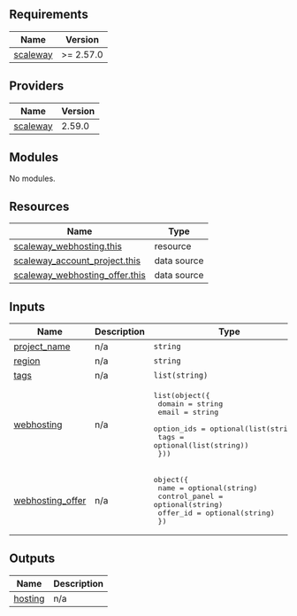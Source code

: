 ## Requirements

| Name | Version |
|------|---------|
| <a name="requirement_scaleway"></a> [scaleway](#requirement\_scaleway) | >= 2.57.0 |

## Providers

| Name | Version |
|------|---------|
| <a name="provider_scaleway"></a> [scaleway](#provider\_scaleway) | 2.59.0 |

## Modules

No modules.

## Resources

| Name | Type |
|------|------|
| [scaleway_webhosting.this](https://registry.terraform.io/providers/scaleway/scaleway/latest/docs/resources/webhosting) | resource |
| [scaleway_account_project.this](https://registry.terraform.io/providers/scaleway/scaleway/latest/docs/data-sources/account_project) | data source |
| [scaleway_webhosting_offer.this](https://registry.terraform.io/providers/scaleway/scaleway/latest/docs/data-sources/webhosting_offer) | data source |

## Inputs

| Name | Description | Type | Default | Required |
|------|-------------|------|---------|:--------:|
| <a name="input_project_name"></a> [project\_name](#input\_project\_name) | n/a | `string` | n/a | yes |
| <a name="input_region"></a> [region](#input\_region) | n/a | `string` | `null` | no |
| <a name="input_tags"></a> [tags](#input\_tags) | n/a | `list(string)` | `[]` | no |
| <a name="input_webhosting"></a> [webhosting](#input\_webhosting) | n/a | <pre>list(object({<br/>    domain     = string<br/>    email      = string<br/>    option_ids = optional(list(string))<br/>    tags       = optional(list(string))<br/>  }))</pre> | `[]` | no |
| <a name="input_webhosting_offer"></a> [webhosting\_offer](#input\_webhosting\_offer) | n/a | <pre>object({<br/>    name          = optional(string)<br/>    control_panel = optional(string)<br/>    offer_id      = optional(string)<br/>  })</pre> | n/a | yes |

## Outputs

| Name | Description |
|------|-------------|
| <a name="output_hosting"></a> [hosting](#output\_hosting) | n/a |
